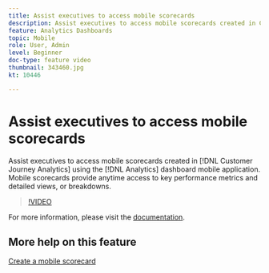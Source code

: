 ```yaml
---
title: Assist executives to access mobile scorecards
description: Assist executives to access mobile scorecards created in Customer Journey Analytics using the Analytics dashboard mobile application.  Mobile scorecards provide anytime access to key performance metrics and detailed views, or breakdowns. 
feature: Analytics Dashboards
topic: Mobile
role: User, Admin
level: Beginner 
doc-type: feature video
thumbnail: 343460.jpg
kt: 10446

---
```


# Assist executives to access mobile scorecards

Assist executives to access mobile scorecards created in [!DNL Customer Journey Analytics] using the [!DNL Analytics] dashboard mobile application.  Mobile scorecards provide anytime access to key performance metrics and detailed views, or breakdowns. 

>[!VIDEO](https://video.tv.adobe.com/v/343460/?quality=12&learn=on)

For more information, please visit the [documentation](https://experienceleague.adobe.com/docs/analytics-platform/using/cja-dashboards/set-up-execs.html).

## More help on this feature

[Create a mobile scorecard](create-a-mobile-scorecard.md)